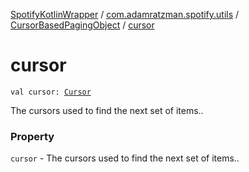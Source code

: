 [SpotifyKotlinWrapper](../../index.md) / [com.adamratzman.spotify.utils](../index.md) / [CursorBasedPagingObject](index.md) / [cursor](./cursor.md)

# cursor

`val cursor: `[`Cursor`](../-cursor/index.md)

The cursors used to find the next set of items..

### Property

`cursor` - The cursors used to find the next set of items..